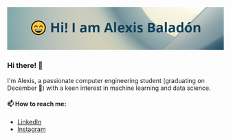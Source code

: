 <!-- Your Image Header -->
<img src="assets/heading.png" alt="Your Name's Header">

### Hi there! 👋

I'm Alexis, a passionate computer engineering student (graduating on December 🎉) with a keen interest in machine learning and data science.
<!--
#### 🌱 Planning to Learn / Get better at:

- [Technology 1](link-to-technology-1).
- [Technology 2](link-to-technology-2).

#### 🚀 My skills:

- Machine Learning
- Data Science
- Python
- JavaScript
- ... (list more skills)
-->
#### 📫 How to reach me:

- [LinkedIn](https://www.linkedin.com/in/alexis-baladon/)
- [Instagram](https://www.instagram.com/alexis.baladon/)
